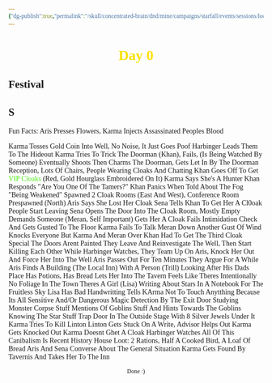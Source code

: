 ```yaml
---
{"dg-publish":true,"permalink":"/skull/concentrated-brain/dnd/mine/campaigns/starfall/events/sessions/loop-0/day-0/","tags":["Tagless"],"noteIcon":""}
---
```


<style id="Force_Custom_Fonts" type="text/css">@font-face{font-style:normal;font-family:"Merriweather";src:local("Merriweather")}@font-face{font-style:bolder;font-family:"Merriweather";src:local("Merriweather")}@font-face{font-style:normal;font-family:"Merriweather";src:local("Merriweather");unicode-range:U+0-FF,U+2E80-9FFF,U+F900-FAFF,U+FE30-FE4F,U+20000-2FA1F}@font-face{font-style:bolder;font-family:"Merriweather";src:local("Merriweather");unicode-range:U+0-FF,U+2E80-9FFF,U+F900-FAFF,U+FE30-FE4F,U+20000-2FA1F}@font-face{font-style:normal;font-family:"Merriweather";src:local("Merriweather");unicode-range:U+0-FF}@font-face{font-style:bolder;font-family:"Merriweather";src:local("Merriweather");unicode-range:U+0-FF}:not(pre):not(code):not(textarea):not(tt):not(kbd):not(samp):not(var){font-family:"Merriweather"!important}pre,code,textarea,tt,kbd,samp,var{font-family:monospace!important}pre *,code *,textarea *,tt *,kbd *,samp *,var *{font-family:monospace!important}</style>


# <center><span style="color:#FAE000">Day 0</span></center>


## Festival



## S
Fun Facts: Aris Presses Flowers, Karma Injects Assassinated Peoples Blood

Karma Tosses Gold Coin Into Well, No Noise, It Just Goes Poof
Harbinger Leads Them To The Hideout
Karma Tries To Trick The Doorman (Khan), Fails, (Is Being Watched By Someone)
	Eventually Shoots Then Charms The Doorman, Gets Let In By The Doorman
Reception, Lots Of Chairs, People Wearing Cloaks And Chatting
Khan Goes Off To Get <span style="color:rgb(75, 236, 19)">VIP Cloaks</span> (Red, Gold Hourglass Embroidered On It)
Karma Says She's A Hunter Khan Responds "Are You One Of The Tamers?"
Khan Panics When Told About The Fog "Being Weakened"
Spawned 2 Cloak Rooms (East And West), Conference Room Prespawned (North)
Aris Says She Lost Her Cloak
Sena Tells Khan To Get Her A Cl0oak
People Start Leaving
Sena Opens The Door Into The Cloak Room, Mostly Empty
	Demands Someone (Meran, Self Important) Gets Her A Cloak
	Fails Intimidation Check And Gets Gusted To The Floor
	Karma Fails To Talk Meran Down
	Another Gust Of Wind Knocks Everyone But Karma And Meran Over
Khan Had To Get The Third Cloak Special
The Doors Arent Painted
They Leave And Reinvestigate The Well, Then Start Killing Each Other While Harbinger Watches, They Team Up On Aris, Knock Her Out And Force Her Into The Well
Aris Passes Out For Ten Minutes
They Argue For A While
Aris Finds A Building (The Local Inn) With A Person (Trill) Looking After His Dads Place
	Has Potions, Has Bread
	Lets Her Into The Tavern
Feels Like Theres Intentionally No Foliage In The Town
Theres A Girl (Lisa) Writing About Stars In A Notebook For The Fruitless Sky
	Lisa Has Bad Handwritting
	Tells KArma Not To Touch Anytthing Because Its All Sensitive And/Or Dangerous
	Magic Detection By The Exit Door
	Studying Monster Corpse Stuff
	Mentions Of Goblins Stuff And Hints Towards The Goblins Knowing The Star Stuff
Trap Door In The Outside Stage With 8 Silver Jewels Under It
Karma Tries To Kill Linton
Linton Gets Stuck On A Write, Advisor Helps Out
Karma Gets Knocked Out
Karma Doesnt Ghet A Cloak
Harbinger Watches All Of This
Canibalism Is Recent History
House Loot: 2 Rations, Half A Cooked Bird, A Loaf Of Bread
Aris And Sena Converse About The General Situation
Karma Gets Found By Tavernis And Takes Her To The Inn







<center><sub>Done :)</sub></center>